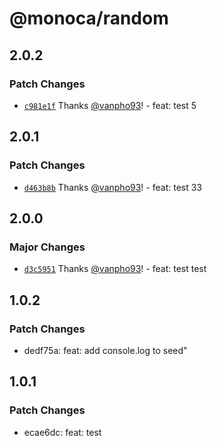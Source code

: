 # @monoca/random

## 2.0.2

### Patch Changes

- [`c981e1f`](https://github.com/tuanvu0995/changesets-demo/commit/c981e1fe3e0c9f08aa7ddb97172d74bbeeb4bc49) Thanks [@vanpho93](https://github.com/vanpho93)! - feat: test 5

## 2.0.1

### Patch Changes

- [`d463b8b`](https://github.com/tuanvu0995/changesets-demo/commit/d463b8b50d6ad21c42087266e5e85b7c6b311636) Thanks [@vanpho93](https://github.com/vanpho93)! - feat: test 33

## 2.0.0

### Major Changes

- [`d3c5951`](https://github.com/tuanvu0995/changesets-demo/commit/d3c59517e50576074f4f95e54bc9d48a9d38ba8d) Thanks [@vanpho93](https://github.com/vanpho93)! - feat: test test

## 1.0.2

### Patch Changes

- dedf75a: feat: add console.log to seed"

## 1.0.1

### Patch Changes

- ecae6dc: feat: test

